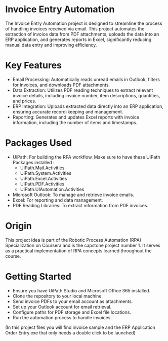 # Invoice Entry Automation
The Invoice Entry Automation project is designed to streamline the process of handling invoices received via email. This project automates the extraction of invoice data from PDF attachments, uploads the data into an ERP application, and generates reports in Excel, significantly reducing manual data entry and improving efficiency.

# Key Features
- Email Processing: Automatically reads unread emails in Outlook, filters for invoices, and downloads PDF attachments.
- Data Extraction: Utilizes PDF reading techniques to extract relevant invoice details, including invoice number, item descriptions, quantities, and prices.
- ERP Integration: Uploads extracted data directly into an ERP application, ensuring accurate record-keeping and management.
- Reporting: Generates and updates Excel reports with invoice information, including the number of items and timestamps.

# Packages Used
- UiPath: For building the RPA workflow.
   Make sure to have these UiPath Packages installed : 
  - UiPath.Mail.Activities
  - UiPath.System.Activities
  - UiPath.Excel.Activities
  - UiPath.PDF.Activities
  - UiPath.UIAutomation.Activities
- Microsoft Outlook: To manage and retrieve invoice emails.
- Excel: For reporting and data management.
- PDF Reading Libraries: To extract information from PDF invoices.
  
# Origin
This project idea is part of the Robotic Process Automation (RPA) Specialization on Coursera and is the capstone project number 1. It serves as a practical implementation of RPA concepts learned throughout the course.

# Getting Started
- Ensure you have UiPath Studio and Microsoft Office 365 installed.
- Clone the repository to your local machine.
- Send invoice PDFs to your email account as attachments. 
- Set up your Outlook account for email retrieval.
- Configure paths for PDF storage and Excel file locations.
- Run the automation process to handle invoices.

(In this project files you will find invoice sample and the ERP Application Order Entry.exe that only needs a double click to be launched)
